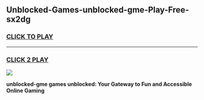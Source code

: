 
## Unblocked-Games-unblocked-gme-Play-Free-sx2dg
<h3>
<a href="https://premium76.site?title=unblocked-gme&ref=21A">CLICK TO PLAY</a></h3>
<hr>

<h3>
<a href="https://premium76.site?title=unblocked-gme&ref=21A">CLICK 2 PLAY</a>
  
</h3>

<a href="https://premium76.site?title=unblocked-gme&ref=21A"><img src="https://clearcache.store/games.png"></a>


**unblocked-gme games unblocked: Your Gateway to Fun and Accessible Online Gaming**
